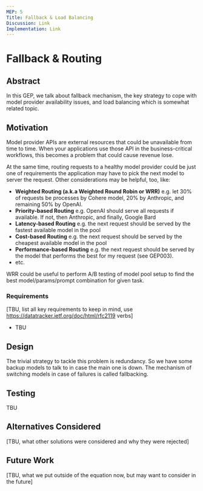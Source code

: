 ```yaml
---
MEP: 5
Title: Fallback & Load Balancing
Discussion: Link
Implementation: Link
---
```


# Fallback & Routing

## Abstract

In this GEP, we talk about fallback mechanism, the key strategy to cope with model provider availability issues, 
and load balancing which is somewhat related topic.

## Motivation

Model provider APIs are external resources that could be unavailable from time to time. 
When your applications use those API in the business-critical workflows, this becomes a problem that could cause revenue lose.

At the same time, routing requests to a healthy model provider could be just one of requirements 
the application may have to pick the next model to server the request. Other considerations may be helpful, too, like:
- **Weighted Routing (a.k.a Weighted Round Robin or WRR)** e.g. let 30% of requests be processes by Cohere model, 20% by Anthropic, and remaining 50% by OpenAI.
- **Priority-based Routing** e.g. OpenAI should serve all requests if available. If not, then Anthropic, and finally, Google Bard
- **Latency-based Routing** e.g. the next request should be served by the fastest available model in the pool
- **Cost-based Routing** e.g. the next request should be served by the cheapest available model in the pool
- **Performance-based Routing** e.g. the next request should be served by the model that performs the best for my request (see GEP003).
- etc.

WRR could be useful to perform A/B testing of model pool setup to find the best model/params/prompt combination for given task.

### Requirements

[TBU, list all key requirements to keep in mind, use https://datatracker.ietf.org/doc/html/rfc2119 verbs]
- TBU 

## Design

The trivial strategy to tackle this problem is redundancy. So we have some backup models to talk to in case the main one is down.
The mechanism of switching models in case of failures is called fallbacking.

## Testing

TBU

## Alternatives Considered

[TBU, what other solutions were considered and why they were rejected]

## Future Work

[TBU, what we put outside of the equation now, but may want to consider in the future]
